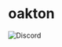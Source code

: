 # oakton

![Discord](https://img.shields.io/discord/1074998995086225460?color=blue&label=Chat%20on%20Discord)
